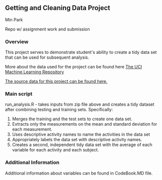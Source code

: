 
## Getting and Cleaning Data Project

Min Park

Repo w/ assignment work and submission

### Overview
This project serves to demonstrate student's ability to create a tidy data set that can be used for subsequent
analysis. 

More about the data used for the project can be found here [The UCI Machine Learning Repository](http://archive.ics.uci.edu/ml/datasets/Human+Activity+Recognition+Using+Smartphones)

[The source data for this project can be found here.](https://d396qusza40orc.cloudfront.net/getdata%2Fprojectfiles%2FUCI%20HAR%20Dataset.zip)

### Main script
run_analysis.R - takes inputs from zip file above and creates a tidy dataset after combining testing and training sets.  Specifically:
1. Merges the training and the test sets to create one data set.
2. Extracts only the measurements on the mean and standard deviation for each measurement. 
3. Uses descriptive activity names to name the activities in the data set
4. Appropriately labels the data set with descriptive activity names. 
5. Creates a second, independent tidy data set with the average of each variable for each activity and each subject. 

### Additional Information
Additional information about variables can be found in CodeBook.MD file.
